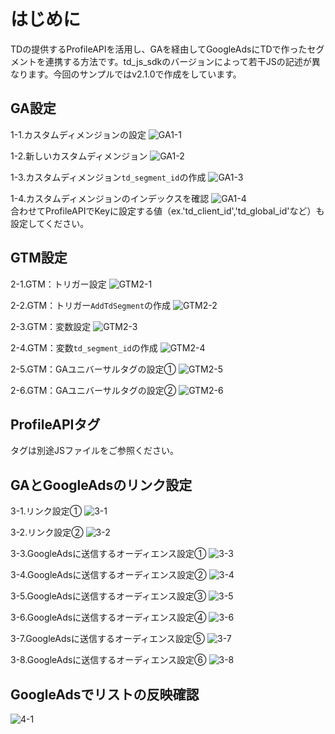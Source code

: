 # はじめに
  
TDの提供するProfileAPIを活用し、GAを経由してGoogleAdsにTDで作ったセグメントを連携する方法です。td_js_sdkのバージョンによって若干JSの記述が異なります。今回のサンプルではv2.1.0で作成をしています。
  
## GA設定
  
1-1.カスタムディメンジョンの設定
![GA1-1](https://github.com/tsukaharakazuki/image/blob/master/td_ga_papi_1.png?raw=true "GA1-1")  
  
1-2.新しいカスタムディメンジョン
![GA1-2](https://github.com/tsukaharakazuki/image/blob/master/td_ga_papi_2.png?raw=true "GA1-2")  
  
1-3.カスタムディメンジョン`td_segment_id`の作成
![GA1-3](https://github.com/tsukaharakazuki/image/blob/master/td_ga_papi_3.png?raw=true "GA1-3") 
  
1-4.カスタムディメンジョンのインデックスを確認
![GA1-4](https://github.com/tsukaharakazuki/image/blob/master/td_ga_papi_4.png?raw=true "GA1-4")  
合わせてProfileAPIでKeyに設定する値（ex.'td_client_id','td_global_id'など）も設定してください。
  
## GTM設定
  
2-1.GTM：トリガー設定
![GTM2-1](https://github.com/tsukaharakazuki/image/blob/master/td_ga_papi_5.png?raw=true "GTM2-1") 
  
2-2.GTM：トリガー`AddTdSegment`の作成
![GTM2-2](https://github.com/tsukaharakazuki/image/blob/master/td_ga_papi_6.png?raw=true "GTM2-2") 
  
2-3.GTM：変数設定
![GTM2-3](https://github.com/tsukaharakazuki/image/blob/master/td_ga_papi_7.png?raw=true "GTM2-3") 
  
2-4.GTM：変数`td_segment_id`の作成
![GTM2-4](https://github.com/tsukaharakazuki/image/blob/master/td_ga_papi_8.png?raw=true "GTM2-4") 
  
2-5.GTM：GAユニバーサルタグの設定①
![GTM2-5](https://github.com/tsukaharakazuki/image/blob/master/td_ga_papi_9.png?raw=true "GTM2-5") 
  
2-6.GTM：GAユニバーサルタグの設定②
![GTM2-6](https://github.com/tsukaharakazuki/image/blob/master/td_ga_papi_10.png?raw=true "GTM2-6") 
  
## ProfileAPIタグ
  
タグは別途JSファイルをご参照ください。
  
## GAとGoogleAdsのリンク設定
  
3-1.リンク設定①
![3-1](https://github.com/tsukaharakazuki/image/blob/master/td_ga_papi_11.png?raw=true "3-1") 
  
3-2.リンク設定②
![3-2](https://github.com/tsukaharakazuki/image/blob/master/td_ga_papi_12.png?raw=true "3-2") 
  
3-3.GoogleAdsに送信するオーディエンス設定①
![3-3](https://github.com/tsukaharakazuki/image/blob/master/td_ga_papi_13.png?raw=true "3-3") 
  
3-4.GoogleAdsに送信するオーディエンス設定②
![3-4](https://github.com/tsukaharakazuki/image/blob/master/td_ga_papi_14.png?raw=true "3-4") 
  
3-5.GoogleAdsに送信するオーディエンス設定③
![3-5](https://github.com/tsukaharakazuki/image/blob/master/td_ga_papi_15.png?raw=true "3-5") 
  
3-6.GoogleAdsに送信するオーディエンス設定④
![3-6](https://github.com/tsukaharakazuki/image/blob/master/td_ga_papi_16.png?raw=true "3-6") 
  
3-7.GoogleAdsに送信するオーディエンス設定⑤
![3-7](https://github.com/tsukaharakazuki/image/blob/master/td_ga_papi_17.png?raw=true "3-7") 
  
3-8.GoogleAdsに送信するオーディエンス設定⑥
![3-8](https://github.com/tsukaharakazuki/image/blob/master/td_ga_papi_18.png?raw=true "3-8") 
  
## GoogleAdsでリストの反映確認

![4-1](https://github.com/tsukaharakazuki/image/blob/master/td_ga_papi_19.png?raw=true "4-1") 
